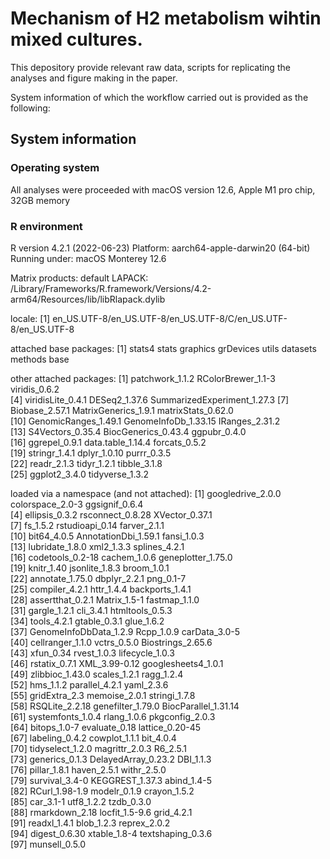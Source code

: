 # Mechanism of H2 metabolism wihtin mixed cultures.

This depository provide relevant raw data, scripts for replicating the analyses and figure making in the paper. 

System information of which the workflow carried out is provided as the following:

## System information

### Operating system
All analyses were proceeded with macOS version 12.6, Apple M1 pro chip, 32GB memory

### R environment
R version 4.2.1 (2022-06-23)
Platform: aarch64-apple-darwin20 (64-bit)
Running under: macOS Monterey 12.6

Matrix products: default
LAPACK: /Library/Frameworks/R.framework/Versions/4.2-arm64/Resources/lib/libRlapack.dylib

locale:
[1] en_US.UTF-8/en_US.UTF-8/en_US.UTF-8/C/en_US.UTF-8/en_US.UTF-8

attached base packages:
[1] stats4    stats     graphics  grDevices utils     datasets  methods   base     

other attached packages:
 [1] patchwork_1.1.2             RColorBrewer_1.1-3          viridis_0.6.2              
 [4] viridisLite_0.4.1           DESeq2_1.37.6               SummarizedExperiment_1.27.3
 [7] Biobase_2.57.1              MatrixGenerics_1.9.1        matrixStats_0.62.0         
[10] GenomicRanges_1.49.1        GenomeInfoDb_1.33.15        IRanges_2.31.2             
[13] S4Vectors_0.35.4            BiocGenerics_0.43.4         ggpubr_0.4.0               
[16] ggrepel_0.9.1               data.table_1.14.4           forcats_0.5.2              
[19] stringr_1.4.1               dplyr_1.0.10                purrr_0.3.5                
[22] readr_2.1.3                 tidyr_1.2.1                 tibble_3.1.8               
[25] ggplot2_3.4.0               tidyverse_1.3.2            

loaded via a namespace (and not attached):
 [1] googledrive_2.0.0      colorspace_2.0-3       ggsignif_0.6.4        
 [4] ellipsis_0.3.2         rsconnect_0.8.28       XVector_0.37.1        
 [7] fs_1.5.2               rstudioapi_0.14        farver_2.1.1          
[10] bit64_4.0.5            AnnotationDbi_1.59.1   fansi_1.0.3           
[13] lubridate_1.8.0        xml2_1.3.3             splines_4.2.1         
[16] codetools_0.2-18       cachem_1.0.6           geneplotter_1.75.0    
[19] knitr_1.40             jsonlite_1.8.3         broom_1.0.1           
[22] annotate_1.75.0        dbplyr_2.2.1           png_0.1-7             
[25] compiler_4.2.1         httr_1.4.4             backports_1.4.1       
[28] assertthat_0.2.1       Matrix_1.5-1           fastmap_1.1.0         
[31] gargle_1.2.1           cli_3.4.1              htmltools_0.5.3       
[34] tools_4.2.1            gtable_0.3.1           glue_1.6.2            
[37] GenomeInfoDbData_1.2.9 Rcpp_1.0.9             carData_3.0-5         
[40] cellranger_1.1.0       vctrs_0.5.0            Biostrings_2.65.6     
[43] xfun_0.34              rvest_1.0.3            lifecycle_1.0.3       
[46] rstatix_0.7.1          XML_3.99-0.12          googlesheets4_1.0.1   
[49] zlibbioc_1.43.0        scales_1.2.1           ragg_1.2.4            
[52] hms_1.1.2              parallel_4.2.1         yaml_2.3.6            
[55] gridExtra_2.3          memoise_2.0.1          stringi_1.7.8         
[58] RSQLite_2.2.18         genefilter_1.79.0      BiocParallel_1.31.14  
[61] systemfonts_1.0.4      rlang_1.0.6            pkgconfig_2.0.3       
[64] bitops_1.0-7           evaluate_0.18          lattice_0.20-45       
[67] labeling_0.4.2         cowplot_1.1.1          bit_4.0.4             
[70] tidyselect_1.2.0       magrittr_2.0.3         R6_2.5.1              
[73] generics_0.1.3         DelayedArray_0.23.2    DBI_1.1.3             
[76] pillar_1.8.1           haven_2.5.1            withr_2.5.0           
[79] survival_3.4-0         KEGGREST_1.37.3        abind_1.4-5           
[82] RCurl_1.98-1.9         modelr_0.1.9           crayon_1.5.2          
[85] car_3.1-1              utf8_1.2.2             tzdb_0.3.0            
[88] rmarkdown_2.18         locfit_1.5-9.6         grid_4.2.1            
[91] readxl_1.4.1           blob_1.2.3             reprex_2.0.2          
[94] digest_0.6.30          xtable_1.8-4           textshaping_0.3.6     
[97] munsell_0.5.0         
